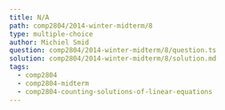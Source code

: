 ```yaml
---
title: N/A
path: comp2804/2014-winter-midterm/8
type: multiple-choice
author: Michiel Smid
question: comp2804/2014-winter-midterm/8/question.ts
solution: comp2804/2014-winter-midterm/8/solution.md
tags:
  - comp2804
  - comp2804-midterm
  - comp2804-counting-solutions-of-linear-equations
---
```


